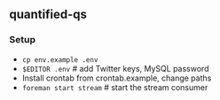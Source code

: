 ## quantified-qs

### Setup

* `cp env.example .env`
* `$EDITOR .env` # add Twitter keys, MySQL password
* Install crontab from crontab.example, change paths
* `foreman start stream` # start the stream consumer
